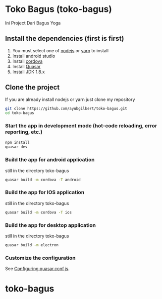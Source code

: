 # Toko Bagus (toko-bagus)

Ini Project Dari Bagus Yoga

## Install the dependencies (first is first)
1. You must select one of [nodejs](https://nodejs.org/en/download/) or [yarn](https://classic.yarnpkg.com/en/docs/install/#windows-stable) to install
2. Install android studio
3. Install [cordova](https://cordova.apache.org/)
4. Install [Quasar](quasar.dev)
5. Install JDK 1.8.x

## Clone the project
If you are already install nodejs or yarn just clone my repository
```bash
git clone https://github.com/ayubgilbert/toko-bagus.git
cd toko-bagus
```


### Start the app in development mode (hot-code reloading, error reporting, etc.)
```bash
npm install
quasar dev
```


### Build the app for android application
still in the directory toko-bagus
```bash
quasar build -m cordova -T android
```
### Build the app for IOS application
still in the directory toko-bagus
```bash
quasar build -m cordova -T ios
```
### Build the app for desktop application
still in the directory toko-bagus
```bash
quasar build -m electron
```

### Customize the configuration
See [Configuring quasar.conf.js](https://quasar.dev/quasar-cli/quasar-conf-js).
# toko-bagus
